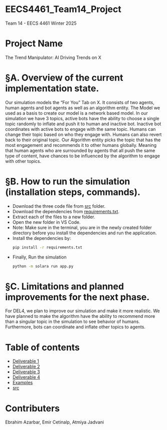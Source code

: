 # EECS4461_Team14_Project
Team 14 - EECS 4461 Winter 2025

# Project Name
The Trend Manipulator: AI Driving Trends on X

# §A. Overview of the current implementation state.
Our simulation models the “For You” Tab on X. It consists of two agents, human agents and bot agents as well as an algorithm entity. The Model we used as a basis to create our model is a network based model. In our simulation we have 3 topics, active bots have the ability to choose a single topic randomly to inflate and push it to human and inactive bot. Inactive bot coordinates with active bots to engage with the same topic. Humans can change their topic based on who they engage with. Humans can also revert back to their original topic. Our Algorithm entity picks the topic that has the most engagement and recommends it to other humans globally. Meaning that human agents who are surrounded by agents that all push the same type of content, have chances to be influenced by the algorithm to engage with other topics.

# §B. How to run the simulation (installation steps, commands).
- Download the three code file from [src](src) folder.
- Download the dependencies from [requirements.txt](requirements.txt).
- Extract each of the files to a new folder.
- Open the new folder in VS Code.
- Note: Make sure in the terminal, you are in the newly created folder directory before you install the dependencies and run the application.
- Install the dependencies by:
  ```sh
  pip install -r requirements.txt
- Finally, Run the simulation
  ```sh
  python -m solara run app.py

# §C. Limitations and planned improvements for the next phase.
For DEL4, we plan to improve our simulation and make it more realistic. We have planned to make the algorithm have the ability to recommend more than a singular topic in the simulation to see behavior of humans. Furthermore, bots can coordinate and inflate other topics to agents.

# Table of contents
- [Deliverable 1](Docs/Deliverable1/)
- [Deliverable 2](Docs/Deliverable2/DEL2B_Proposal/)
- [Deliverable 3](Docs/Deliverable3/DEL3B_DraftReport/)
- [Deliverable 4](Docs/Deliverable4/DEL4B_FinalReport/)
- [Examples](Examples/)
- [src](src/)

# Contributers
Ebrahim Azarbar, Emir Cetinalp, Atmiya Jadvani
